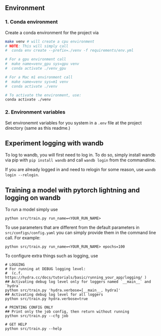 ## Environment
### 1. Conda environment
Create a conda environment for the project via
```bash
make venv # will create a cpu environment
# NOTE: This will simply call
#  conda env create --prefix=./venv -f requirements/env.yml

# For a gpu environment call
#  make name=venv_gpu sys=gpu venv
#  conda activate ./venv_gpu

# For a Mac m1 environment call
#  make name=venv sys=m1 venv
#  conda activate ./venv

# To activate the environment, use:
conda activate ./venv
```

### 2. Environment variables

Set environemnt variables for you system in a `.env` file at the project directory
(same as this readme.)


## Experiment logging with wandb

To log to wandb, you will first need to log in. To do so, simply install wandb via pip
with `pip install wandb` and call `wandb login` from the commandline.

If you are already logged in and need to relogin for some reason, use `wandb login --relogin`.

## Training a model with pytorch lightning and logging on wandb

To run a model simply use

```
python src/train.py run_name=<YOUR_RUN_NAME>
```

To use parameters that are different from the default parameters in `src/configs/config.yaml`
you can simply provide them in the command line call. For example:

```
python src/train.py run_name=<YOUR_RUN_NAME> epochs=100
```
To configure extra things such as logging, use
```
# LOGGING
# For running at DEBUG logging level:
#  (c.f. https://hydra.cc/docs/tutorials/basic/running_your_app/logging/ )
## Activating debug log level only for loggers named `__main__` and `hydra`
python src/train.py 'hydra.verbose=[__main__, hydra]'
## Activating debug log level for all loggers
python src/train.py hydra.verbose=true

# PRINTING CONFIG ONLY
## Print only the job config, then return without running
python src/train.py --cfg job

# GET HELP
python src/train.py --help
```
